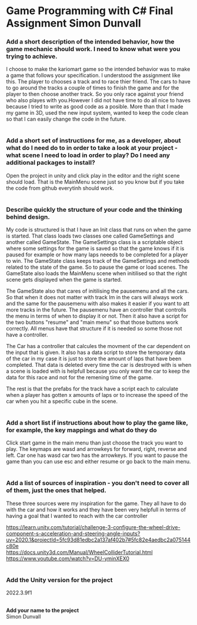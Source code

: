 # Game Programming with C# Final Assignment Simon Dunvall

### Add a short description of the intended behavior, how the game mechanic should work. I need to know what were you trying to achieve.<br>
I choose to make the kariomart game so the intended behavior was to make a game that follows your specification. I understood the assignment like this. The player to chooses a track and to race thier friend. The cars to have to go around the tracks a couple of times to finish the game and for the player to then choose another track. So you only race against your friend who also playes with you.However I did not have time to do all nice to haves because I tried to write as good code as a posible. More than that I made my game in 3D, used the new input system, wanted to keep the code clean so that I can easily change the code in the future.<br><br>

	
### Add a short set of instructions for me, as a developer, about what do I need do to in order to take a look at your project - what scene I need to load in order to play? Do I need any additional packages to install?<br>
Open the project in unity and click play in the editor and the right scene should load. That is the MainMenu scene just so you know but if you take the code from github everytinh should work.<br><br>

	
### Describe quickly the structure of your code and the thinking behind design.<br>
My code is structured is that I have an Init class that runs on when the game is started. That class loads two classes one called GameSettings and another called GameState. The GameSettings class is a scriptable object where some settings for the game is saved so that the game knows if it is paused for example or how many laps neeeds to be completed for a player to win. The GameState class keeps track of the GameSettings and methods related to the state of the game. So to pause the game or load scenes. The GameState also loads the MainMenu scene when initilised so that the right scene gets displayed when the game is started. 

The GameState also that cares of initilising the pausemenu and all the cars. So that when it does not matter with track Im in the cars will always work and the same for the pausemenu with also makes it easier if you want to att more tracks in the future. The pausemenu have an controller that controlls the menu in terms of when to display it or not. Then it also have a script for the two buttons "resume" and "main menu" so that those buttons work correctly. All menus have that structure if it is needed so some those not have a controller.

The Car has a controller that calcules the movment of the car dependent on the input that is given. It also has a data script to store the temporary data of the car in my case it is just to store the amount of laps that have been completed. That data is deleted every time the car is destroyed with is when a scene is loaded with is helpfull because you only want the car to keep the data for this race and not for the remening time of the game.

The rest is that the prefabs for the track have a script each to calculate when a player has gotten x amounts of laps or to increase the speed of the car when you hit a specific cube in the scene.<br><br>
	
### Add a short list if instructions about how to play the game like, for example, the key mappings and what do they do<br>
Click start game in the main menu than just choose the track you want to play. The keymaps are wasd and arrowkeys for forward, right, reverse and left. Car one has wasd car two has the arrowkeys. If you want to pause the game than you can use esc and either resume or go back to the main menu.<br><br>

	
### Add a list of sources of inspiration - you don't need to cover all of them, just the ones that helped.<br>
These three sources were my inspiration for the game. They all have to do with the car and how it works and they have been very helpfull in terms of having a goal that I wanted to reach with the car controller

https://learn.unity.com/tutorial/challenge-3-configure-the-wheel-drive-component-s-acceleration-and-steering-angle-inputs?uv=2020.1&projectId=5fc93d81edbc2a137af402b7#5fc82e4aedbc2a075144c80e<br>
https://docs.unity3d.com/Manual/WheelColliderTutorial.html<br>
https://www.youtube.com/watch?v=DU-yminXEX0<br><br>


	
### Add the Unity version for the project<br>
2022.3.9f1<br><br>

 
**Add your name to the project**<br>
Simon Dunvall
